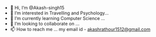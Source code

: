 - 👋 Hi, I’m @Akash-singh15
- 👀 I’m interested in Travelling and Psychology...
- 🌱 I’m currently learning Computer Science ...
- 💞️ I’m looking to collaborate on ...
- 📫 How to reach me ...
my email id - akashrathour1512@gmail.com
<!---
Akash-singh15/Akash-singh15 is a ✨ special ✨ repository because its `README.md` (this file) appears on your GitHub profile.
You can click the Preview link to take a look at your changes.
--->
